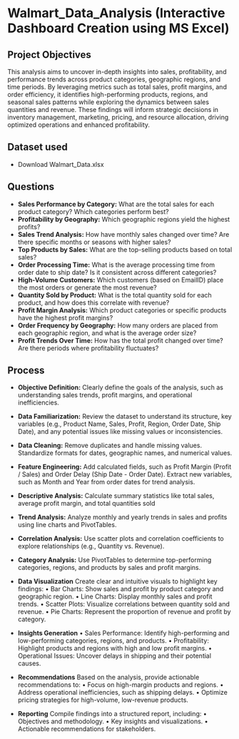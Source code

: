 # Walmart_Data_Analysis (Interactive Dashboard Creation using MS Excel)

## Project Objectives 
This analysis aims to uncover in-depth insights into sales, profitability, and performance trends across product categories, geographic regions, and time periods. By leveraging metrics such as total sales, profit margins, and order efficiency, it identifies high-performing products, regions, and seasonal sales patterns while exploring the dynamics between sales quantities and revenue. These findings will inform strategic decisions in inventory management, marketing, pricing, and resource allocation, driving optimized operations and enhanced profitability.

## Dataset used	
-	Download Walmart_Data.xlsx

## Questions
  - **Sales Performance by Category:** What are the total sales for each product category? Which categories perform best?
  - **Profitability by Geography:** Which geographic regions yield the highest profits?
  - **Sales Trend Analysis:** How have monthly sales changed over time? Are there specific months or seasons with higher sales?
  - **Top Products by Sales:** What are the top-selling products based on total sales?
  - **Order Processing Time:** What is the average processing time from order date to ship date? Is it consistent across different categories?
  - **High-Volume Customers:** Which customers (based on EmailID) place the most orders or generate the most revenue?
  - **Quantity Sold by Product:** What is the total quantity sold for each product, and how does this correlate with revenue?
  - **Profit Margin Analysis:** Which product categories or specific products have the highest profit margins?
  - **Order Frequency by Geography:** How many orders are placed from each geographic region, and what is the average order size?
  - **Profit Trends Over Time:** How has the total profit changed over time? Are there periods where profitability fluctuates?

## Process
  - **Objective Definition:** Clearly define the goals of the analysis, such as understanding sales trends, profit margins, and operational inefficiencies.

  - **Data Familiarization:** Review the dataset to understand its structure, key variables (e.g., Product Name, Sales, Profit, Region, Order Date, Ship Date), and any potential issues 
                              like missing values or inconsistencies.

  - **Data Cleaning:**
      Remove duplicates and handle missing values.
      Standardize formats for dates, geographic names, and numerical values.

  - **Feature Engineering:**
      Add calculated fields, such as Profit Margin (Profit / Sales) and Order Delay (Ship Date - Order Date).
      Extract new variables, such as Month and Year from order dates for trend analysis.

  - **Descriptive Analysis:**
      Calculate summary statistics like total sales, average profit margin, and total quantities sold

  - **Trend Analysis:**
      Analyze monthly and yearly trends in sales and profits using line charts and PivotTables.

  - **Correlation Analysis:**
      Use scatter plots and correlation coefficients to explore relationships (e.g., Quantity vs. Revenue).

  - **Category Analysis:**
      Use PivotTables to determine top-performing categories, regions, and products by sales and profit margins.

  - **Data Visualization**
      Create clear and intuitive visuals to highlight key findings:
        •	Bar Charts: Show sales and profit by product category and geographic region.
        •	Line Charts: Display monthly sales and profit trends.
        •	Scatter Plots: Visualize correlations between quantity sold and revenue.
        •	Pie Charts: Represent the proportion of revenue and profit by category.

  - **Insights Generation**
        •	Sales Performance: Identify high-performing and low-performing categories, regions, and products.
        •	Profitability: Highlight products and regions with high and low profit margins.
        •	Operational Issues: Uncover delays in shipping and their potential causes.

  - **Recommendations**
      Based on the analysis, provide actionable recommendations to:
        •	Focus on high-margin products and regions.
        •	Address operational inefficiencies, such as shipping delays.
        •	Optimize pricing strategies for high-volume, low-revenue products.

  - **Reporting**
      Compile findings into a structured report, including:
        •	Objectives and methodology.
        •	Key insights and visualizations.
        •	Actionable recommendations for stakeholders.


